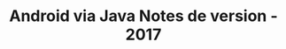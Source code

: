 ﻿---
title: Android via Java Notes de version - 2017
type: docs
weight: 40
url: /fr/java/android-via-java-release-notes-2017/
---
